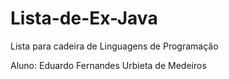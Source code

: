 # Lista-de-Ex-Java
Lista para cadeira de Linguagens de Programação


Aluno: Eduardo Fernandes Urbieta de Medeiros
